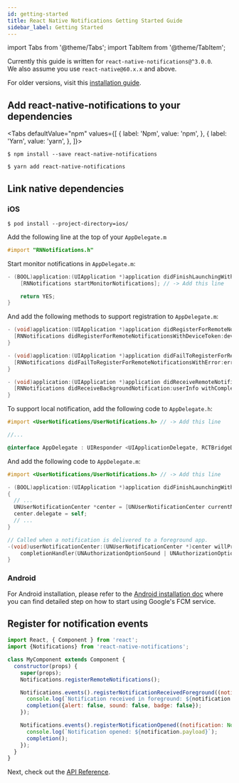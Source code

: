```yaml
---
id: getting-started
title: React Native Notifications Getting Started Guide
sidebar_label: Getting Started
---
```

import Tabs from '@theme/Tabs';
import TabItem from '@theme/TabItem';

Currently this guide is written for `react-native-notifications@^3.0.0`.  
We also assume you use `react-native@60.x.x` and above.

For older versions, visit this [installation guide](https://github.com/wix/react-native-notifications/blob/v2/docs/installation.md).

## Add react-native-notifications to your dependencies

<Tabs
  defaultValue="npm"
  values={[
    { label: 'Npm', value: 'npm', },
    { label: 'Yarn', value: 'yarn', },
  ]}>
<TabItem value="npm">

```shell
$ npm install --save react-native-notifications
```

</TabItem>
<TabItem value="yarn">

```shell
$ yarn add react-native-notifications
```

</TabItem>
</Tabs>

## Link native dependencies

### iOS

```shell
$ pod install --project-directory=ios/
```

Add the following line at the top of your `AppDelegate.m`

```objectivec
#import "RNNotifications.h"
```

Start monitor notifications in `AppDelegate.m`:

```objectivec
- (BOOL)application:(UIApplication *)application didFinishLaunchingWithOptions:(NSDictionary *)launchOptions {
	[RNNotifications startMonitorNotifications]; // -> Add this line

	return YES;
}
```

And add the following methods to support registration to `AppDelegate.m`:

```objectivec
- (void)application:(UIApplication *)application didRegisterForRemoteNotificationsWithDeviceToken:(NSData *)deviceToken {
  [RNNotifications didRegisterForRemoteNotificationsWithDeviceToken:deviceToken];
}
```

```objectivec
- (void)application:(UIApplication *)application didFailToRegisterForRemoteNotificationsWithError:(NSError *)error {
  [RNNotifications didFailToRegisterForRemoteNotificationsWithError:error];
}
```

```objectivec
- (void)application:(UIApplication *)application didReceiveRemoteNotification:(NSDictionary *)userInfo fetchCompletionHandler:(void (^)(UIBackgroundFetchResult result))completionHandler {
  [RNNotifications didReceiveBackgroundNotification:userInfo withCompletionHandler:completionHandler];
}
```

To support local notification, add the following code to `AppDelegate.h`:

```objectivec
#import <UserNotifications/UserNotifications.h> // -> Add this line

//...

@interface AppDelegate : UIResponder <UIApplicationDelegate, RCTBridgeDelegate, UNUserNotificationCenterDelegate> // -> Add `UNUserNotificationCenterDelegate`
```

And add the following code to `AppDelegate.m`:

```objectivec
#import <UserNotifications/UserNotifications.h> // -> Add this line

- (BOOL)application:(UIApplication *)application didFinishLaunchingWithOptions:(NSDictionary *)launchOptions
{
  // ...
  UNUserNotificationCenter *center = [UNUserNotificationCenter currentNotificationCenter];
  center.delegate = self;
  // ...
}

// Called when a notification is delivered to a foreground app.
-(void)userNotificationCenter:(UNUserNotificationCenter *)center willPresentNotification:(UNNotification *)notification withCompletionHandler:(void (^)(UNNotificationPresentationOptions options))completionHandler{
    completionHandler(UNAuthorizationOptionSound | UNAuthorizationOptionAlert | UNAuthorizationOptionBadge);
}
```



### Android

For Android installation, please refer to the [Android installation doc](installation-android.md) where you can find detailed step on how to start using Google's FCM service.

## Register for notification events

```jsx
import React, { Component } from 'react';
import {Notifications} from 'react-native-notifications';

class MyComponent extends Component {
  constructor(props) {
    super(props);
    Notifications.registerRemoteNotifications();

    Notifications.events().registerNotificationReceivedForeground((notification: Notification, completion) => {
      console.log(`Notification received in foreground: ${notification.title} : ${notification.body}`);
      completion({alert: false, sound: false, badge: false});
    });

    Notifications.events().registerNotificationOpened((notification: Notification, completion) => {
      console.log(`Notification opened: ${notification.payload}`);
      completion();
    });
  }
}
```

Next, check out the [API Reference](../api/general-api).
